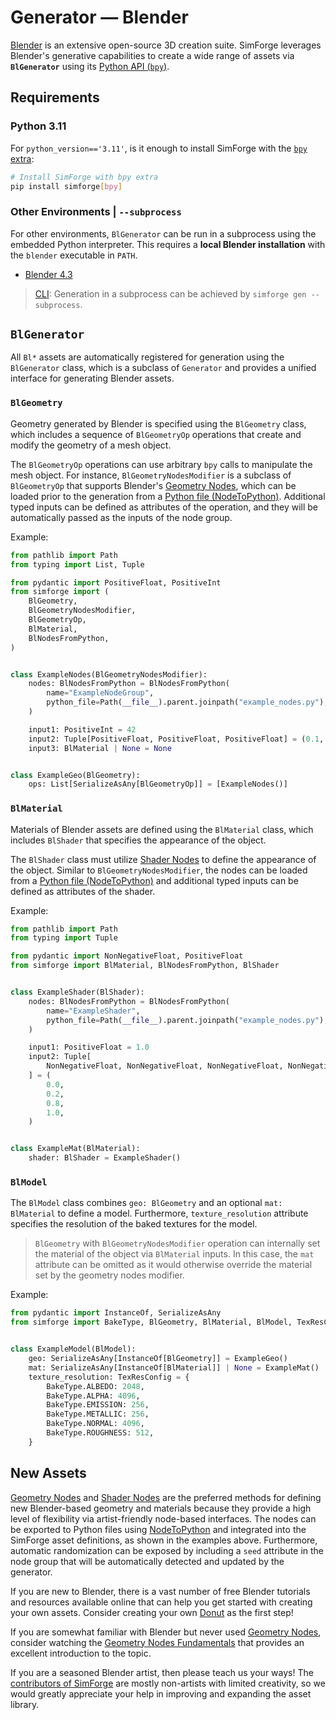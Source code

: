 # Generator — Blender

[Blender](https://blender.org) is an extensive open-source 3D creation suite. SimForge leverages Blender's generative capabilities to create a wide range of assets via **`BlGenerator`** using its [Python API (`bpy`)](https://docs.blender.org/api/current).

## Requirements

### Python 3.11

For `python_version=='3.11'`, is it enough to install SimForge with the [`bpy` extra](../getting_started/installation.md#extras):

```bash
# Install SimForge with bpy extra
pip install simforge[bpy]
```

### Other Environments | `--subprocess`

For other environments, `BlGenerator` can be run in a subprocess using the embedded Python interpreter. This requires a **local Blender installation** with the `blender` executable in `PATH`.

- [Blender 4.3](https://blender.org/download/releases/4-3)

> [CLI](../instructions/cli.md): Generation in a subprocess can be achieved by `simforge gen --subprocess`.

## `BlGenerator`

All `Bl*` assets are automatically registered for generation using the `BlGenerator` class, which is a subclass of `Generator` and provides a unified interface for generating Blender assets.

### `BlGeometry`

Geometry generated by Blender is specified using the `BlGeometry` class, which includes a sequence of `BlGeometryOp` operations that create and modify the geometry of a mesh object.

The `BlGeometryOp` operations can use arbitrary `bpy` calls to manipulate the mesh object. For instance, `BlGeometryNodesModifier` is a subclass of `BlGeometryOp` that supports Blender's [Geometry Nodes](https://docs.blender.org/manual/en/latest/modeling/geometry_nodes/introduction.html), which can be loaded prior to the generation from a [Python file (NodeToPython)](https://github.com/BrendanParmer/NodeToPython). Additional typed inputs can be defined as attributes of the operation, and they will be automatically passed as the inputs of the node group.

Example:

```py
from pathlib import Path
from typing import List, Tuple

from pydantic import PositiveFloat, PositiveInt
from simforge import (
    BlGeometry,
    BlGeometryNodesModifier,
    BlGeometryOp,
    BlMaterial,
    BlNodesFromPython,
)


class ExampleNodes(BlGeometryNodesModifier):
    nodes: BlNodesFromPython = BlNodesFromPython(
        name="ExampleNodeGroup",
        python_file=Path(__file__).parent.joinpath("example_nodes.py"),
    )

    input1: PositiveInt = 42
    input2: Tuple[PositiveFloat, PositiveFloat, PositiveFloat] = (0.1, 0.1, 0.1)
    input3: BlMaterial | None = None


class ExampleGeo(BlGeometry):
    ops: List[SerializeAsAny[BlGeometryOp]] = [ExampleNodes()]
```

### `BlMaterial`

Materials of Blender assets are defined using the `BlMaterial` class, which includes `BlShader` that specifies the appearance of the object.

The `BlShader` class must utilize [Shader Nodes](https://docs.blender.org/manual/en/latest/render/shader_nodes/introduction.html) to define the appearance of the object. Similar to `BlGeometryNodesModifier`, the nodes can be loaded from a [Python file (NodeToPython)](https://github.com/BrendanParmer/NodeToPython) and additional typed inputs can be defined as attributes of the shader.

Example:

```py
from pathlib import Path
from typing import Tuple

from pydantic import NonNegativeFloat, PositiveFloat
from simforge import BlMaterial, BlNodesFromPython, BlShader


class ExampleShader(BlShader):
    nodes: BlNodesFromPython = BlNodesFromPython(
        name="ExampleShader",
        python_file=Path(__file__).parent.joinpath("example_nodes.py"),
    )

    input1: PositiveFloat = 1.0
    input2: Tuple[
        NonNegativeFloat, NonNegativeFloat, NonNegativeFloat, NonNegativeFloat
    ] = (
        0.0,
        0.2,
        0.8,
        1.0,
    )


class ExampleMat(BlMaterial):
    shader: BlShader = ExampleShader()
```

### `BlModel`

The `BlModel` class combines `geo: BlGeometry` and an optional `mat: BlMaterial` to define a model. Furthermore, `texture_resolution` attribute specifies the resolution of the baked textures for the model.

> `BlGeometry` with `BlGeometryNodesModifier` operation can internally set the material of the object via `BlMaterial` inputs. In this case, the `mat` attribute can be omitted as it would otherwise override the material set by the geometry nodes modifier.

Example:

```py
from pydantic import InstanceOf, SerializeAsAny
from simforge import BakeType, BlGeometry, BlMaterial, BlModel, TexResConfig


class ExampleModel(BlModel):
    geo: SerializeAsAny[InstanceOf[BlGeometry]] = ExampleGeo()
    mat: SerializeAsAny[InstanceOf[BlMaterial]] | None = ExampleMat()
    texture_resolution: TexResConfig = {
        BakeType.ALBEDO: 2048,
        BakeType.ALPHA: 4096,
        BakeType.EMISSION: 256,
        BakeType.METALLIC: 256,
        BakeType.NORMAL: 4096,
        BakeType.ROUGHNESS: 512,
    }
```

## New Assets

[Geometry Nodes](https://docs.blender.org/manual/en/latest/modeling/geometry_nodes/introduction.html) and [Shader Nodes](https://docs.blender.org/manual/en/latest/render/shader_nodes/introduction.html) are the preferred methods for defining new Blender-based geometry and materials because they provide a high level of flexibility via artist-friendly node-based interfaces. The nodes can be exported to Python files using [NodeToPython](https://github.com/BrendanParmer/NodeToPython) and integrated into the SimForge asset definitions, as shown in the examples above. Furthermore, automatic randomization can be exposed by including a `seed` attribute in the node group that will be automatically detected and updated by the generator.

If you are new to Blender, there is a vast number of free Blender tutorials and resources available online that can help you get started with creating your own assets. Consider creating your own [Donut](https://youtube.com/watch?v=B0J27sf9N1Y&list=PLjEaoINr3zgEPv5y--4MKpciLaoQYZB1Z) as the first step!

If you are somewhat familiar with Blender but never used [Geometry Nodes](https://docs.blender.org/manual/en/latest/modeling/geometry_nodes/introduction.html), consider watching the [Geometry Nodes Fundamentals](https://www.youtube.com/watch?v=a-4oCHe-hDE&list=PLQxnMEP2dS0t6LI-wvE5WJP9yvByjkJr_) that provides an excellent introduction to the topic.

If you are a seasoned Blender artist, then please teach us your ways! The [contributors of SimForge](../misc/contributors.md) are mostly non-artists with limited creativity, so we would greatly appreciate your help in improving and expanding the asset library.

